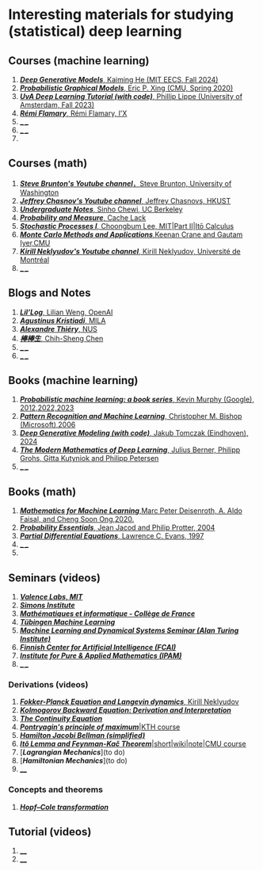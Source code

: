 # Interesting materials for studying (statistical) deep learning


## Courses (machine learning)
1. [**_Deep Generative Models_**, Kaiming He (MIT EECS, Fall 2024)](https://mit-6s978.github.io/schedule.html)
2. [**_Probabilistic Graphical Models_**, Eric P. Xing (CMU, Spring 2020)](https://www.cs.cmu.edu/~epxing/Class/10708-20/lectures.html)
3. [**_UvA Deep Learning Tutorial (with code)_**, Phillip Lippe (University of Amsterdam, Fall 2023)](https://uvadlc-notebooks.readthedocs.io/en/latest/)
4. [**_Rémi Flamary_**, Rémi Flamary, l'X](https://remi.flamary.com/teaching.html)
5. [**_ _**]()
6. [**_ _**]()
7. 
 

## Courses (math)
1. [**_Steve Brunton's Youtube channel_**，Steve Brunton, University of Washington](https://www.youtube.com/@Eigensteve/videos)
2. [**_Jeffrey Chasnov's Youtube channel_**, Jeffrey Chasnovs, HKUST](https://www.youtube.com/@ProfJeffreyChasnov/videos)
3. [**_Undergraduate Notes_**, Sinho Chewi, UC Berkeley](https://chewisinho.github.io/class-notes)
4. [**_Probability and Measure_**, Cache Lack](https://www.youtube.com/watch?v=qnVZku1_a3Q&list=PL0vEWJI_pj7RZ51zecINlzWxpFv83r8RE)
5. [**_Stochastic Processes I_**, Choongbum Lee, MIT](https://www.youtube.com/watch?v=TuTmC8aOQJE&t=2s)|[Part II](https://www.youtube.com/watch?v=PPl-7_RL0Ko&t=21s)|[Itō Calculus](https://www.youtube.com/watch?v=Z5yRMMVUC5w&t=468s)
6. [**_Monte Carlo Methods and Applications_**,Keenan Crane and Gautam Iyer,CMU](https://gi1242.codeberg.page/cmu-math-cs-mcm/)
7. [**_Kirill Neklyudov's Youtube channel_**, Kirill Neklyudov, Université de Montréal](https://www.youtube.com/@k_neklyudov/videos)
8. [**_ _**]()


## Blogs and Notes
1. [**_Lil’Log_**, Lilian Weng, OpenAI](https://lilianweng.github.io/)
2. [**_Agustinus Kristiadi_**, MILA ](https://agustinus.kristia.de/blog/)
3. [**_Alexandre Thiéry_**, NUS](https://alexxthiery.github.io/notes/index_notes.html)
4. [**_棒棒生_**, Chih-Sheng Chen](https://bobondemon.github.io/)
5. [**_ _**]()
6. [**_ _**]()


## Books (machine learning)
1. [**_Probabilistic machine learning: a book series_**, Kevin Murphy (Google), 2012,2022,2023](https://probml.github.io/pml-book/)
2. [**_Pattern Recognition and Machine Learning_**, Christopher M. Bishop (Microsoft),2006](https://github.com/peteflorence/MachineLearning6.867/blob/master/Bishop/Bishop%20-%20Pattern%20Recognition%20and%20Machine%20Learning.pdf)
3. [**_Deep Generative Modeling (with code)_**, Jakub Tomczak (Eindhoven), 2024](https://github.com/jmtomczak/intro_dgm/tree/main?tab=readme-ov-file)
4. [**_The Modern Mathematics of Deep Learning_**, Julius Berner, Philipp Grohs, Gitta Kutyniok and Philipp Petersen](https://arxiv.org/pdf/2105.04026)
5. [**_ _**]()


## Books (math)
1. [**_Mathematics for Machine Learning_**,Marc Peter Deisenroth, A. Aldo Faisal, and Cheng Soon Ong,2020.](https://mml-book.github.io/book/mml-book.pdf)
2. [**_Probability Essentials_**, Jean Jacod and Philip Protter, 2004](https://www.karlin.mff.cuni.cz/~lachout/Vyuka/O-Sem/JacodProtter2004.pdf)
3. [**_Partial Differential Equations_**,  Lawrence C. Evans, 1997](https://math24.wordpress.com/wp-content/uploads/2013/02/partial-differential-equations-by-evans.pdf)
4. [**_ _**]()
5. 


## Seminars (videos)
1. [**_Valence Labs, MIT_**](https://www.youtube.com/@valence_labs)
2. [**_Simons Institute_**](https://www.youtube.com/@SimonsInstituteTOC/featured)
3. [**_Mathématiques et informatique - Collège de France_**](https://www.youtube.com/@Mathematiques-Informatique-CdF)
4. [**_Tübingen Machine Learning_**](https://www.youtube.com/c/T%C3%BCbingenML/videos)
5. [**_Machine Learning and Dynamical Systems Seminar (Alan Turing Institute)_**](https://www.youtube.com/@mlds_seminar/videos)
6. [**_Finnish Center for Artificial Intelligence (FCAI)_**](https://www.youtube.com/@FCAI/videos)
7. [**_Institute for Pure & Applied Mathematics (IPAM)_**](https://www.youtube.com/@IPAMUCLA)
8. [**_ _**]()


### Derivations (videos)
1. [**_Fokker-Planck Equation and Langevin dynamics_**, Kirill Neklyudov](https://www.youtube.com/watch?v=3-KzIjoFJy4&t=8s)
2. [**_Kolmogorov Backward Equation: Derivation and Interpretation_**](https://www.youtube.com/watch?v=wrvHHNCRl7I)
3. [**_The Continuity Equation_**](https://www.youtube.com/watch?v=uK-apwLuEk8&t=409s)
4. [**_Pontryagin's principle of maximum_**](https://www.youtube.com/watch?v=Bxc4iy2xUjc)|[KTH course](https://people.kth.se/~aaurell/Courses/SF3971_VTHT15/SMP-intro.pdf)
5. [**_Hamilton Jacobi Bellman (simplified)_**](https://www.youtube.com/watch?v=-hO-AnFYm6M&t=15s)
6. [**_Itô Lemma and Feynman-Kač Theorem_**](https://www.youtube.com/watch?v=BDyU3SQuVrA&t=2289s)|[short](https://www.youtube.com/watch?v=o7deOrWRC2I)|[wiki](https://en.wikipedia.org/wiki/Feynman%E2%80%93Kac_formula)|[note](https://scholar.harvard.edu/files/forrestgflesher/files/final_paper_final.pdf)|[CMU course](https://geometrycollective.github.io/monte-carlo/slides/Lecture12-PDEsStochasticProcesses-CMUMonteCarloFA23.pdf)
7. [**_Lagrangian Mechanics_**](to do)
8. [**_Hamiltonian Mechanics_**](to do)
9. [**__**]()

### Concepts and theorems 
1. [**_Hopf–Cole transformation_**](https://people.math.sc.edu/wuchen/papers/GHC.pdf)


## Tutorial (videos)
1. [**__**]()
2. [**__**]()


 
   













